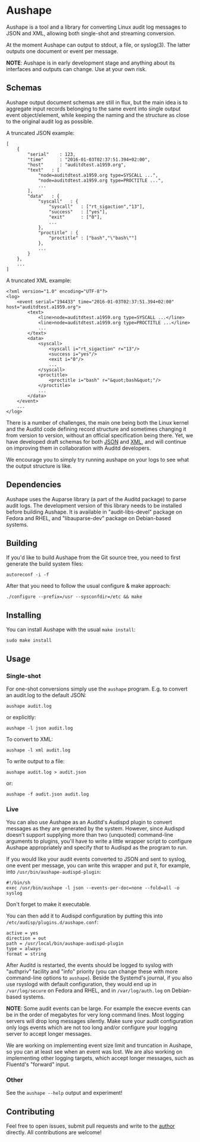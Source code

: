Aushape
=======

Aushape is a tool and a library for converting Linux audit log messages to
JSON and XML, allowing both single-shot and streaming conversion.

At the moment Aushape can output to stdout, a file, or syslog(3). The latter
outputs one document or event per message.

**NOTE**: Aushape is in early development stage and anything about its
interfaces and outputs can change. Use at your own risk.

Schemas
-------

Aushape output document schemas are still in flux, but the main idea is to
aggregate input records belonging to the same event into single output event
object/element, while keeping the naming and the structure as close to the
original audit log as possible.

A truncated JSON example:

    [
        {
            "serial"    : 123,
            "time"      : "2016-01-03T02:37:51.394+02:00",
            "host"      : "auditdtest.a1959.org",
            "text"   : [
                "node=auditdtest.a1959.org type=SYSCALL ...",
                "node=auditdtest.a1959.org type=PROCTITLE ...",
                ...
            ],
            "data"   : {
                "syscall"   : {
                    "syscall"   : ["rt_sigaction","13"],
                    "success"   : ["yes"],
                    "exit"      : ["0"],
                    ...
                },
                "proctitle" : {
                    "proctitle" : ["bash","\"bash\""]
                },
                ...
            }
        },
        ...
    ]


A truncated XML example:

    <?xml version="1.0" encoding="UTF-8"?>
    <log>
        <event serial="194433" time="2016-01-03T02:37:51.394+02:00" host="auditdtest.a1959.org">
            <text>
                <line>node=auditdtest.a1959.org type=SYSCALL ...</line>
                <line>node=auditdtest.a1959.org type=PROCTITLE ...</line>
                ...
            </text>
            <data>
                <syscall>
                    <syscall i="rt_sigaction" r="13"/>
                    <success i="yes"/>
                    <exit i="0"/>
                    ...
                </syscall>
                <proctitle>
                    <proctitle i="bash" r="&quot;bash&quot;"/>
                </proctitle>
                ...
            </data>
        </event>
        ...
    </log>

There is a number of challenges, the main one being both the Linux kernel and
the Auditd code defining record structure and sometimes changing it from
version to version, without an official specification being there. Yet, we
have developed draft schemas for both [JSON](lib/aushape.schema.json) and
[XML](lib/aushape.xsd), and will continue on improving them in collaboration
with Auditd developers.

We encourage you to simply try running aushape on your logs to see what the
output structure is like.

Dependencies
------------

Aushape uses the Auparse library (a part of the Auditd package) to parse audit
logs. The development version of this library needs to be installed before
building Aushape. It is available in "audit-libs-devel" package on Fedora and
RHEL, and "libauparse-dev" package on Debian-based systems.

Building
--------

If you'd like to build Aushape from the Git source tree, you need to first
generate the build system files:

    autoreconf -i -f

After that you need to follow the usual configure & make approach:

    ./configure --prefix=/usr --sysconfdir=/etc && make

Installing
----------

You can install Aushape with the usual `make install`:

    sudo make install

Usage
-----

### Single-shot

For one-shot conversions simply use the `aushape` program. E.g. to convert an
audit.log to the default JSON:

    aushape audit.log

or explicitly:

    aushape -l json audit.log

To convert to XML:

    aushape -l xml audit.log

To write output to a file:

    aushape audit.log > audit.json

or:

    aushape -f audit.json audit.log

### Live

You can also use Aushape as an Auditd's Audispd plugin to convert messages as
they are generated by the system. However, since Audispd doesn't support
supplying more than two (unquoted) command-line arguments to plugins, you'll
have to write a little wrapper script to configure Aushape appropriately and
specify *that* to Audispd as the program to run.

If you would like your audit events converted to JSON and sent to syslog, one
event per message, you can write this wrapper and put it, for example, into
`/usr/bin/aushape-audispd-plugin`:

    #!/bin/sh
    exec /usr/bin/aushape -l json --events-per-doc=none --fold=all -o syslog

Don't forget to make it executable.

You can then add it to Audispd configuration by putting this into
`/etc/audisp/plugins.d/aushape.conf`:

    active = yes
    direction = out
    path = /usr/local/bin/aushape-audispd-plugin
    type = always
    format = string

After Auditd is restarted, the events should be logged to syslog with
"authpriv" facility and "info" priority (you can change these with more
command-line options to `aushape`). Beside the Systemd's journal, if you also
use rsyslogd with default configuration, they would end up in
`/var/log/secure` on Fedora and RHEL, and in `/var/log/auth.log` on
Debian-based systems.

**NOTE**: Some audit events can be large. For example the execve events can be
in the order of megabytes for very long command lines. Most logging servers
will drop long messages silently. Make sure your audit configuration
only logs events which are not too long and/or configure your logging server
to accept longer messages.

We are working on implementing event size limit and truncation in Aushape, so
you can at least see when an event was lost. We are also working on
implementing other logging targets, which accept longer messages, such as
Fluentd's "forward" input.

### Other

See the `aushape --help` output and experiment!

Contributing
------------

Feel free to open issues, submit pull requests and write to the
[author](mailto:Nikolai.Kondrashov@redhat.com) directly. All contributions are
welcome!
